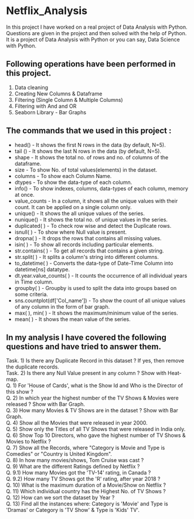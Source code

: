 # Netflix_Analysis
In this project I have worked on a real project of Data Analysis with Python. Questions are given in the project and then solved with the help of Python. It is a project of Data Analysis with Python or you can say, Data Science with Python.
<br />

## Following operations have been performed in this project.
1. Data cleaning
2. Creating New Columns & Dataframe
3. Filtering (Single Column & Multiple Columns)
4. Filtering with And and OR
5. Seaborn Library - Bar Graphs

## The commands that we used in this project :

* head() - It shows the first N rows in the data (by default, N=5).
* tail () - It shows the last N rows in the data (by default, N=5).
* shape - It shows the total no. of rows and no. of columns of the dataframe.
* size - To show No. of total values(elements) in the dataset.
* columns - To show each Column Name.
* dtypes - To show the data-type of each column.
* info() - To show indexes, columns, data-types of each column, memory at once.
* value_counts - In a column, it shows all the unique values with their count. It can be applied on a single column only.
* unique() - It shows the all unique values of the series.
* nunique() - It shows the total no. of unique values in the series.
* duplicated( ) - To check row wise and detect the Duplicate rows.
* isnull( ) - To show where Null value is present.
* dropna( ) - It drops the rows that contains all missing values.
* isin( ) - To show all records including particular elements.
* str.contains( ) - To get all records that contains a given string.
* str.split( ) - It splits a column's string into different columns.
* to_datetime( ) - Converts the data-type of Date-Time Column into datetime[ns] datatype.
* dt.year.value_counts( ) - It counts the occurrence of all individual years in Time column.
* groupby( ) - Groupby is used to split the data into groups based on some criteria.
* sns.countplot(df['Col_name']) - To show the count of all unique values of any column in the form of bar graph.
* max( ), min( ) - It shows the maximum/minimum value of the series.
* mean( ) - It shows the mean value of the series.
## In my analysis I have covered the following questions and have tried to answer them.
Task. 1) Is there any Duplicate Record in this dataset ? If yes, then remove the duplicate records.
<br />
Task. 2) Is there any Null Value present in any column ? Show with Heat-map.
<br />
Q. 1) For 'House of Cards', what is the Show Id and Who is the Director of this show ?
<br />
Q. 2) In which year the highest number of the TV Shows & Movies were released ? Show with Bar Graph.
<br />
Q. 3) How many Movies & TV Shows are in the dataset ? Show with Bar Graph.
<br />
Q. 4) Show all the Movies that were released in year 2000.
<br />
Q. 5) Show only the Titles of all TV Shows that were released in India only.
<br />
Q. 6) Show Top 10 Directors, who gave the highest number of TV Shows & Movies to Netflix ?
<br />
Q. 7) Show all the Records, where "Category is Movie and Type is Comedies" or "Country is United Kingdom".
<br />
Q. 8) In how many movies/shows, Tom Cruise was cast ?
<br />
Q. 9) What are the different Ratings defined by Netflix ?
<br />
Q. 9.1) How many Movies got the 'TV-14' rating, in Canada ?
<br />
Q. 9.2) How many TV Shows got the 'R' rating, after year 2018 ?
<br />
Q. 10) What is the maximum duration of a Movie/Show on Netflix ?
<br />
Q. 11) Which individual country has the Highest No. of TV Shows ?
<br />
Q. 12) How can we sort the dataset by Year ?
<br />
Q. 13) Find all the instances where: Category is 'Movie' and Type is 'Dramas' or Category is 'TV Show' & Type is 'Kids' TV'.
<br />
